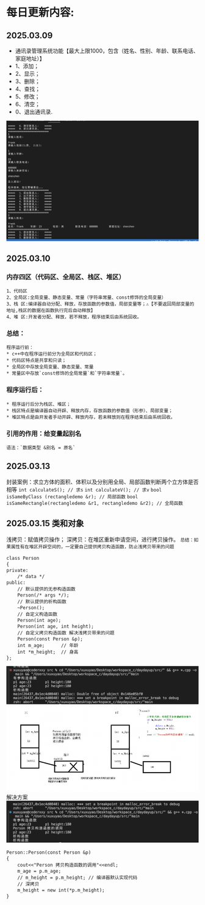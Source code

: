 # 每日更新内容:

## 2025.03.09
 * 通讯录管理系统功能【最大上限1000，包含（姓名、性别、年龄、联系电话、家庭地址）】
 * 1、添加；
 * 2、显示；
 * 3、删除；
 * 4、查找；
 * 5、修改；
 * 6、清空；
 * 0、退出通讯录.

![alt text](image.png)

## 2025.03.10
### 内存四区（代码区、全局区、栈区、堆区）
    1、代码区
    2、全局区:全局变量、静态变量、常量（字符串常量、const修饰的全局变量）
    3、栈 区:编译器自动分配、释放，存放函数的参数值，局部变量等；⚠️【不要返回局部变量的地址,栈区的数据在函数执行完后自动释放】
    4、堆 区:开发者分配、释放，若不释放，程序结束后由系统回收。
    
### 总结：
    程序运行前：
    * c++中在程序运行前分为全局区和代码区；
    * 代码区特点是共享和只读；
    * 全局区中存放全局变量、静态变量、常量
    * 常量区中存放`const修饰的全局常量`和`字符串常量`。

### 程序运行后：
    * 程序运行后分为栈区、堆区；
    * 栈区特点是编译器自动开辟、释放内存，存放函数的参数值（形参）、局部变量；
    * 堆区特点是由开发者手动开辟、释放内存，若未释放则在程序结束后由系统回收。

### 引用的作用：给变量起别名
    语法：`数据类型 &别名 = 原名`

## 2025.03.13
封装案例：求立方体的面积、体积以及分别用全局、局部函数判断两个立方体是否相等
`int calculateS(); // 求s`
`int calculateV(); // 求v`
`bool isSameByClass (rectangledemo &r); // 局部函数`
`bool isSameRectangle(rectangledemo &r1, rectangledemo &r2); // 全局函数`

## 2025.03.15 类和对象

浅拷贝：赋值拷贝操作；
深拷贝：在堆区重新申请空间，进行拷贝操作。
`总结：如果属性有在堆区开辟空间的，一定要自己提供拷贝构造函数，防止浅拷贝带来的问题`

```
class Person
{
private:
    /* data */
public:
    // 默认提供的无参构造函数
    Person(/* args */);
    // 默认提供的析构函数
    ~Person();
    // 自定义构造函数
    Person(int age);
    Person(int age, int height);
    // 自定义拷贝构造函数 解决浅拷贝带来的问题
    Person(const Person &p);
    int m_age;      // 年龄
    int *m_height;  // 身高
};
```

![alt text](image-2.png)
![alt text](image-1.png)
解决方案
![alt text](image-3.png)
```
Person::Person(const Person &p)
{
    cout<<"Person 拷贝构造函数的调用"<<endl;
    m_age = p.m_age;
    // m_height = p.m_height; // 编译器默认实现代码
    // 深拷贝
    m_height = new int(*p.m_height);
}
```